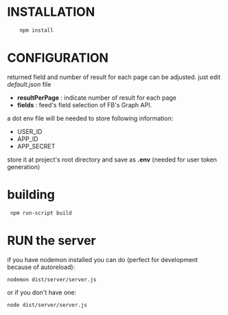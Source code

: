 
# INSTALLATION
```bash
    npm install
```

# CONFIGURATION
returned field and number of result for each page can be adjusted.
just edit _default.json_ file
- **resultPerPage** : indicate number of result for each page
- **fields** : feed's field selection of FB's Graph API.

a dot env file will be needed to store following information:
- USER_ID
- APP_ID
- APP_SECRET

store it at project's root directory and save as __.env__ (needed for user token generation)

# building
```bash
 npm run-script build
```

# RUN the server
if you have nodemon installed you can do (perfect for development because of autoreload):
```bash
nodemon dist/server/server.js
```

or if you don't have one:
```bash
node dist/server/server.js
```